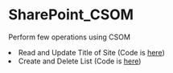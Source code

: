 # SharePoint_CSOM
Perform few operations using CSOM

  <li>Read and Update Title of Site (Code is <a href ="ReadUpdateProp_using CSOM Windows Fom/ReadUpdateProp_using CSOM Windows Fom/Form1.cs">here</a>)</li>
  <li>Create and Delete List (Code is <a href="CreateAndDeleteListUsing CSOM/CreateAndDeleteListUsing CSOM/Form1.cs">here</a>)</li>

